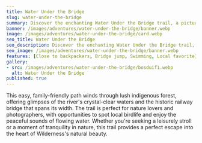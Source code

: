 ```yaml
---
title: Water Under the Bridge
slug: water-under-the-bridge
summary: Discover the enchanting Water Under the Bridge trail, a picturesque 2.5-km walk that follows the gentle flow of the Touw River.
banner: /images/adventures/water-under-the-bridge/banner.webp
image: /images/adventures/water-under-the-bridge/card.webp
seo_title: Water Under the Bridge
seo_description: Discover the enchanting Water Under the Bridge trail, a picturesque 2.5-km walk that follows the gentle flow of the Touw River.
seo_image: /images/adventures/water-under-the-bridge/banner.webp
features: [Close to backpackers, Bridge jump, Swimming, Local favorite]
gallery:
- src: /images/adventures/water-under-the-bridge/bosduif1.webp
  alt: Water Under the Bridge
published: true
---
```

This easy, family-friendly path winds through lush indigenous forest, offering glimpses of the river's crystal-clear waters and the historic railway bridge that spans its width. The trail is perfect for nature lovers and photographers, with opportunities to spot local birdlife and enjoy the peaceful sounds of flowing water. Whether you're seeking a leisurely stroll or a moment of tranquility in nature, this trail provides a perfect escape into the heart of Wilderness's natural beauty.